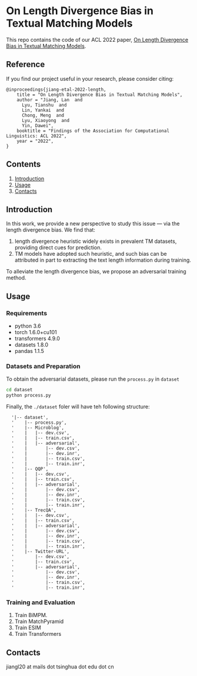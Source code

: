 # On Length Divergence Bias in Textual Matching Models

This repo contains the code of our ACL 2022 paper, [On Length Divergence Bias in Textual Matching Models](https://aclanthology.org/2022.findings-acl.330.pdf).

## Reference

If you find our project useful in your research, please consider citing:

```
@inproceedings{jiang-etal-2022-length,
    title = "On Length Divergence Bias in Textual Matching Models",
    author = "Jiang, Lan  and
      Lyu, Tianshu  and
      Lin, Yankai  and
      Chong, Meng  and
      Lyu, Xiaoyong  and
      Yin, Dawei",
    booktitle = "Findings of the Association for Computational Linguistics: ACL 2022",
    year = "2022",
}
```

## Contents

1. [Introduction](#introduction)
2. [Usage](#usage)
4. [Contacts](#contacts)

## Introduction

In this work, we provide a new perspective to study this issue — via the length divergence bias. 
We find that:
1) length divergence heuristic widely exists in prevalent TM datasets, providing direct cues for prediction.
2) TM models have adopted such heuristic, and such bias can be attributed in part to extracting the text length information during training.

To alleviate the length divergence bias, we propose an adversarial training method.

## Usage

### Requirements

+ python 3.6
+ torch 1.6.0+cu101
+ transformers 4.9.0
+ datasets 1.8.0
+ pandas 1.1.5

### Datasets and Preparation

To obtain the adversarial datasets, please run the `process.py` in `dataset`

```bash
cd dataset
python process.py
```
Finally, the `./dataset` foler will have teh following structure:

```angular2html
  '|-- dataset',
  '    |-- process.py',
  '    |-- Microblog',
  '    |   |-- dev.csv',
  '    |   |-- train.csv',
  '    |   |-- adversarial',
  '    |       |-- dev.csv',
  '    |       |-- dev.inr',
  '    |       |-- train.csv',
  '    |       |-- train.inr',
  '    |-- QQP',
  '    |   |-- dev.csv',
  '    |   |-- train.csv',
  '    |   |-- adversarial',
  '    |       |-- dev.csv',
  '    |       |-- dev.inr',
  '    |       |-- train.csv',
  '    |       |-- train.inr',
  '    |-- TrecQA',
  '    |   |-- dev.csv',
  '    |   |-- train.csv',
  '    |   |-- adversarial',
  '    |       |-- dev.csv',
  '    |       |-- dev.inr',
  '    |       |-- train.csv',
  '    |       |-- train.inr',
  '    |-- Twitter-URL',
  '        |-- dev.csv',
  '        |-- train.csv',
  '        |-- adversarial',
  '            |-- dev.csv',
  '            |-- dev.inr',
  '            |-- train.csv',
  '            |-- train.inr',
```

### Training and Evaluation

1. Train BiMPM.
2. Train MatchPyramid
3. Train ESIM
4. Train Transformers

## Contacts

jiangl20 at mails dot tsinghua dot edu dot cn